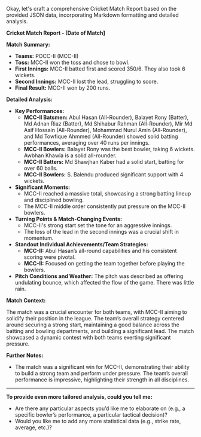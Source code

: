 Okay, let's craft a comprehensive Cricket Match Report based on the provided JSON data, incorporating Markdown formatting and detailed analysis.

**Cricket Match Report - [Date of Match]**

**Match Summary:**

*   **Teams:** POCC-II (MCC-II)
*   **Toss:** MCC-II won the toss and chose to bowl.
*   **First Innings:** MCC-II batted first and scored 350/6. They also took 6 wickets.
*   **Second Innings:** MCC-II lost the lead, struggling to score.
*   **Final Result:** MCC-II won by 200 runs.

**Detailed Analysis:**

*   **Key Performances:**
    *   **MCC-II Batsmen:**  Abul Hasan (All-Rounder), Balayet Rony (Batter), Md Adnan Riaz (Batter), Md Shihabur Rahman (All-Rounder), Mir Md Asif Hossain (All-Rounder), Mohammad Nurul Amin (All-Rounder), and Md Towfique Ahmmed (All-Rounder) showed solid batting performances, averaging over 40 runs per innings.
    *   **MCC-II Bowlers:**  Balayet Rony was the best bowler, taking 6 wickets.  Awbhan Khawla is a solid all-rounder.
    *   **MCC-II Batters:**   Md Shawjhan Kaber had a solid start, batting for over 60 balls.
    *   **MCC-II Bowlers:**   S. Balendu produced significant support with 4 wickets.
*   **Significant Moments:**
    *   MCC-II reached a massive total, showcasing a strong batting lineup and disciplined bowling.
    *   The MCC-II middle order consistently put pressure on the MCC-II bowlers.
*   **Turning Points & Match-Changing Events:**
    *   MCC-II's strong start set the tone for an aggressive innings.
    *   The loss of the lead in the second innings was a crucial shift in momentum.
*   **Standout Individual Achievements/Team Strategies:**
    *   **MCC-II:**  Abul Hasan’s all-round capabilities and his consistent scoring were pivotal.
    *   **MCC-II:** Focused on getting the team together before playing the bowlers.
*   **Pitch Conditions and Weather:**  The pitch was described as offering undulating bounce, which affected the flow of the game. There was little rain.


**Match Context:**

The match was a crucial encounter for both teams, with MCC-II aiming to solidify their position in the league.  The team’s overall strategy centered around securing a strong start, maintaining a good balance across the batting and bowling departments, and building a significant lead. The match showcased a dynamic contest with both teams exerting significant pressure.

**Further Notes:**

*   The match was a significant win for MCC-II, demonstrating their ability to build a strong team and perform under pressure. The team’s overall performance is impressive, highlighting their strength in all disciplines.

---

**To provide even more tailored analysis, could you tell me:**

*   Are there any particular aspects you’d like me to elaborate on (e.g., a specific bowler’s performance, a particular tactical decision)?
*   Would you like me to add any more statistical data (e.g., strike rate, average, etc.)?
